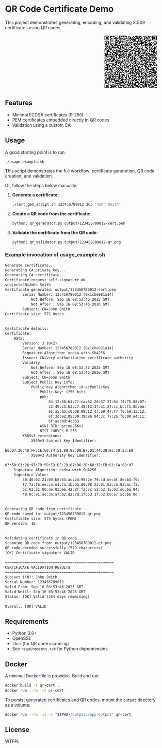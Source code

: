 # QR Code Certificate Demo

This project demonstrates generating, encoding, and validating X.509 certificates using QR codes.

<p align="right">
  <a href="sample/"><img src="sample/123456789012-qr.png" alt="Sample QR Code" width="180" /></a>
</p>

## Features

- Minimal ECDSA certificates (P-256)
- PEM certificates embedded directly in QR codes
- Validation using a custom CA

## Usage

A good starting point is to run:

```sh
./usage_example.sh
```

This script demonstrates the full workflow: certificate generation, QR code creation, and validation.

Or, follow the steps below manually:

1. **Generate a certificate:**
   ```sh
   ./cert_gen_script.sh 123456789012 365 "John Smith"
   ```
2. **Create a QR code from the certificate:**
   ```sh
   python3 qr_generator.py output/123456789012-cert.pem
   ```
3. **Validate the certificate from the QR code:**
   ```sh
   python3 qr_validator.py output/123456789012-qr.png
   ```

### Example invocation of usage_example.sh

```
Generate certificate...
Generating CA private key...
Generating CA certificate...
Certificate request self-signature ok
subject=CN=John Smith
Certificate generated: output/123456789012-cert.pem
        Serial Number: 123456789012 (0x1cbe991a14)
            Not Before: Sep 16 08:53:46 2025 GMT
            Not After : Sep 16 08:53:46 2026 GMT
        Subject: CN=John Smith
Certificate size: 579 bytes


Certificate details:
Certificate:
    Data:
        Version: 3 (0x2)
        Serial Number: 123456789012 (0x1cbe991a14)
        Signature Algorithm: ecdsa-with-SHA256
        Issuer: CN=Very authoritative certificate authority
        Validity
            Not Before: Sep 16 08:53:46 2025 GMT
            Not After : Sep 16 08:53:46 2026 GMT
        Subject: CN=John Smith
        Subject Public Key Info:
            Public Key Algorithm: id-ecPublicKey
                Public-Key: (256 bit)
                pub:
                    04:12:36:b1:7f:ca:62:26:67:27:04:f4:75:08:07:
                    32:49:c5:63:c7:48:f3:17:b1:27:cc:bc:f1:0b:ea:
                    e1:a5:a5:c0:08:08:12:47:09:47:f7:f9:b0:13:12:
                    6f:3d:e2:05:39:39:9b:84:3c:77:26:f6:00:e4:11:
                    6f:aa:0d:4c:53
                ASN1 OID: prime256v1
                NIST CURVE: P-256
        X509v3 extensions:
            X509v3 Subject Key Identifier: 
                E0:D7:36:4D:FF:CE:60:F4:51:80:8E:D8:B7:D1:44:28:93:C9:23:E0
            X509v3 Authority Key Identifier: 
                03:5D:C3:26:97:7D:5D:E3:DE:2D:07:D6:2D:68:32:FB:91:CA:8D:07
    Signature Algorithm: ecdsa-with-SHA256
    Signature Value:
        30:46:02:21:00:b8:53:ac:24:95:2e:79:4d:de:bf:8e:b3:f9:
        f7:7a:f6:ee:ca:e1:7a:1b:b5:d9:98:23:01:0a:cb:9a:ac:f2:
        bc:02:21:00:de:03:e6:42:8f:fa:5c:52:b2:15:03:d6:6a:94:
        40:0c:91:ae:3a:a7:a2:d2:7d:1f:53:1f:d2:b0:e7:5c:b6:0d


Generating QR code from certificate...
QR code saved to: output/123456789012-qr.png
Certificate size: 579 bytes (PEM)
QR version: 16


Validating certificate in QR code...
Scanning QR code from: output/123456789012-qr.png
QR code decoded successfully (579 characters)
[OK] Certificate signature VALID

==================================================
CERTIFICATE VALIDATION RESULTS
==================================================
Subject (CN): John Smith
Serial Number: 123456789012
Valid From: Sep 16 08:53:46 2025 GMT
Valid Until: Sep 16 08:53:46 2026 GMT
Status: [OK] Valid (364 days remaining)

Overall: [OK] VALID
```

## Requirements

- Python 3.8+
- OpenSSL
- zbar (for QR code scanning)
- See `requirements.txt` for Python dependencies

## Docker

A minimal Dockerfile is provided. Build and run:

```sh
docker build -t qr-cert .
docker run --rm -it qr-cert
```

To persist generated certificates and QR codes, mount the `output` directory as a volume:

```sh
docker run --rm -it -v "${PWD}/output:/app/output" qr-cert
```

## License

WTFPL
